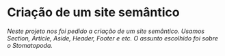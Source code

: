 # Criação de um site semântico

_Neste projeto nos foi pedido a criação de um site semântico. Usamos Section, Article, Aside, Header, Footer e etc._
_O assunto escolhido foi sobre o Stomatopoda._

